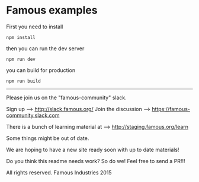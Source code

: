 Famous examples
=================

First you need to install

```npm install```

then you can run the dev server

```npm run dev```

you can build for production

```npm run build```


---


Please join us on the "famous-community" slack.

Sign up --> http://slack.famous.org/
Join the discussion --> https://famous-community.slack.com

There is a bunch of learning material at --> http://staging.famous.org/learn

Some things might be out of date. 

We are hoping to have a new site ready soon with up to date materials!

Do you think this readme needs work? So do we! Feel free to send a PR!!!

All rights reserved. Famous Industries 2015
